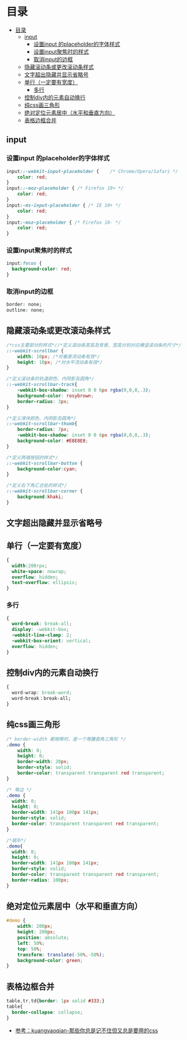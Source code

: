 # 目录

<!-- @import "[TOC]" {cmd="toc" depthFrom=1 depthTo=6 orderedList=false} -->

<!-- code_chunk_output -->

- [目录](#目录)
  - [input](#input)
    - [设置input 的placeholder的字体样式](#设置input-的placeholder的字体样式)
    - [设置input聚焦时的样式](#设置input聚焦时的样式)
    - [取消input的边框](#取消input的边框)
  - [隐藏滚动条或更改滚动条样式](#隐藏滚动条或更改滚动条样式)
  - [文字超出隐藏并显示省略号](#文字超出隐藏并显示省略号)
  - [单行（一定要有宽度）](#单行一定要有宽度)
    - [多行](#多行)
  - [控制div内的元素自动换行](#控制div内的元素自动换行)
  - [纯css画三角形](#纯css画三角形)
  - [绝对定位元素居中（水平和垂直方向）](#绝对定位元素居中水平和垂直方向)
  - [表格边框合并](#表格边框合并)

<!-- /code_chunk_output -->

## input

### 设置input 的placeholder的字体样式

```css
input::-webkit-input-placeholder {    /* Chrome/Opera/Safari */
    color: red;
}
input::-moz-placeholder { /* Firefox 19+ */  
    color: red;
}
input:-ms-input-placeholder { /* IE 10+ */
    color: red;
}
input:-moz-placeholder { /* Firefox 18- */
    color: red;
}
```

### 设置input聚焦时的样式

```css
input:focus {
  background-color: red;
}
```

### 取消input的边框

```css
border: none;
outline: none;
```

## 隐藏滚动条或更改滚动条样式  

```css
/*css主要部分的样式*//*定义滚动条宽高及背景，宽高分别对应横竖滚动条的尺寸*/
::-webkit-scrollbar {
    width: 10px; /*对垂直流动条有效*/
    height: 10px; /*对水平流动条有效*/
}

/*定义滚动条的轨道颜色、内阴影及圆角*/
::-webkit-scrollbar-track{
    -webkit-box-shadow: inset 0 0 6px rgba(0,0,0,.3);
    background-color: rosybrown;
    border-radius: 3px;
}

/*定义滑块颜色、内阴影及圆角*/
::-webkit-scrollbar-thumb{
    border-radius: 7px;
    -webkit-box-shadow: inset 0 0 6px rgba(0,0,0,.3);
    background-color: #E8E8E8;
}

/*定义两端按钮的样式*/
::-webkit-scrollbar-button {
    background-color:cyan;
}

/*定义右下角汇合处的样式*/
::-webkit-scrollbar-corner {
    background:khaki;
}
```

## 文字超出隐藏并显示省略号

## 单行（一定要有宽度）

```css
{
  width:200rpx;
  white-space: nowrap;
  overflow: hidden;
  text-overflow: ellipsis;
}
```

### 多行

```css
{
  word-break: break-all;
  display: -webkit-box;
  -webkit-line-clamp: 2;
  -webkit-box-orient: vertical;
  overflow: hidden;
}
```

## 控制div内的元素自动换行

```css
{
  word-wrap: break-word;
  word-break：break-all;
}
```

## 纯css画三角形

```css
/* border-width 都相等时，是一个等腰直角三角形 */
.demo {
    width: 0;
    height: 0;
    border-width: 20px;
    border-style: solid;
    border-color: transparent transparent red transparent;
}

/* 等边 */
.demo {
  width: 0;
  height: 0;
  border-width: 141px 100px 141px;
  border-style: solid;
  border-color: transparent transparent red transparent;
}

/*扇形*/
.demo{
  width: 0;
  height: 0;
  border-width: 141px 100px 141px;
  border-style: solid;
  border-color: transparent transparent red transparent;
  border-radius: 100px;
}

```

## 绝对定位元素居中（水平和垂直方向）

```css
#demo {
    width: 200px;
    height: 200px;
    position: absolute;
    left: 50%;
    top: 50%;
    transform: translate(-50%,-50%);
    background-color: green;
}
```

## 表格边框合并

```css
table,tr,td{border: 1px solid #333;}
table{
  border-collapse: collapse;
}
```

- [参考：kuangyaoqian-那些你总是记不住但又总是要用的css](https://juejin.im/post/6869659680496041991#heading-0)
